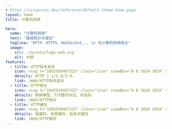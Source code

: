 ```yaml
---
# https://vitepress.dev/reference/default-theme-home-page
layout: home
title: 计算机网络

hero:
  name: "计算机网络"
  text: "基础知识与理论"
  tagline: "HTTP、HTTPS、WebSocket... \n 与计算机网络相关"
  image:
    src: ./assets/logo-web.svg
    alt: 大锅
features:
  - title: HTTP版本差异
    icon: <svg t="1682939407325" class="icon" viewBox="0 0 1024 1024" version="1.1" xmlns="http://www.w3.org/2000/svg" p-id="5399" width="32" height="32"><path d="M137.87136 84.86912l327.68 567.54176a40.96 40.96 0 0 1-70.94272 40.96l-327.68-567.54176a40.96 40.96 0 1 1 70.94272-40.96z" fill="#00D7FC" p-id="5400"></path><path d="M886.12864 81.26464l-327.68 574.2592A41.73824 41.73824 0 0 0 573.44 712.17152a40.71424 40.71424 0 0 0 55.95136-15.19616l327.68-574.2592A41.73824 41.73824 0 0 0 942.08 66.06848a40.71424 40.71424 0 0 0-55.95136 15.19616z" fill="#00D7FC" p-id="5401"></path><path d="M716.8 215.32672l-45.2608 70.0416a241.37728 241.37728 0 0 0-318.70976 0L307.2 215.32672a326.90176 326.90176 0 0 1 409.6 0z m-67.54304 104.52992l-45.34272 70.12352a121.48736 121.48736 0 0 0-183.41888 0L375.15264 319.85664a202.01472 202.01472 0 0 1 273.94048 0zM512 389.12a81.92 81.92 0 0 1 68.4032 36.864l-68.4032 105.8816-68.4032-105.8816a81.92 81.92 0 0 1 68.4032-36.864z" fill="#FEBD40" p-id="5402"></path><path d="M102.4 593.92m40.96 0l737.28 0q40.96 0 40.96 40.96l0 286.72q0 40.96-40.96 40.96l-737.28 0q-40.96 0-40.96-40.96l0-286.72q0-40.96 40.96-40.96Z" fill="#1893FF" p-id="5403"></path><path d="M184.32 675.84h655.36v204.8h-655.36z" fill="#E6EDF5" p-id="5404"></path><path d="M512 798.72m-40.96 0a40.96 40.96 0 1 0 81.92 0 40.96 40.96 0 1 0-81.92 0Z" fill="#4593F6" p-id="5405"></path><path d="M634.88 798.72m-40.96 0a40.96 40.96 0 1 0 81.92 0 40.96 40.96 0 1 0-81.92 0Z" fill="#4593F6" p-id="5406"></path><path d="M757.76 798.72m-40.96 0a40.96 40.96 0 1 0 81.92 0 40.96 40.96 0 1 0-81.92 0Z" fill="#4593F6" p-id="5407"></path><path d="M225.28 716.8h122.88v40.96h-122.88z" fill="#FEBD40" p-id="5408"></path></svg>
    details: HTTP 1.1/2.0/3.0。
    link: /Web/HTTP版本差异
  - title: HTTP相关
    icon: <svg t="1682939407325" class="icon" viewBox="0 0 1024 1024" version="1.1" xmlns="http://www.w3.org/2000/svg" p-id="5399" width="32" height="32"><path d="M137.87136 84.86912l327.68 567.54176a40.96 40.96 0 0 1-70.94272 40.96l-327.68-567.54176a40.96 40.96 0 1 1 70.94272-40.96z" fill="#00D7FC" p-id="5400"></path><path d="M886.12864 81.26464l-327.68 574.2592A41.73824 41.73824 0 0 0 573.44 712.17152a40.71424 40.71424 0 0 0 55.95136-15.19616l327.68-574.2592A41.73824 41.73824 0 0 0 942.08 66.06848a40.71424 40.71424 0 0 0-55.95136 15.19616z" fill="#00D7FC" p-id="5401"></path><path d="M716.8 215.32672l-45.2608 70.0416a241.37728 241.37728 0 0 0-318.70976 0L307.2 215.32672a326.90176 326.90176 0 0 1 409.6 0z m-67.54304 104.52992l-45.34272 70.12352a121.48736 121.48736 0 0 0-183.41888 0L375.15264 319.85664a202.01472 202.01472 0 0 1 273.94048 0zM512 389.12a81.92 81.92 0 0 1 68.4032 36.864l-68.4032 105.8816-68.4032-105.8816a81.92 81.92 0 0 1 68.4032-36.864z" fill="#FEBD40" p-id="5402"></path><path d="M102.4 593.92m40.96 0l737.28 0q40.96 0 40.96 40.96l0 286.72q0 40.96-40.96 40.96l-737.28 0q-40.96 0-40.96-40.96l0-286.72q0-40.96 40.96-40.96Z" fill="#1893FF" p-id="5403"></path><path d="M184.32 675.84h655.36v204.8h-655.36z" fill="#E6EDF5" p-id="5404"></path><path d="M512 798.72m-40.96 0a40.96 40.96 0 1 0 81.92 0 40.96 40.96 0 1 0-81.92 0Z" fill="#4593F6" p-id="5405"></path><path d="M634.88 798.72m-40.96 0a40.96 40.96 0 1 0 81.92 0 40.96 40.96 0 1 0-81.92 0Z" fill="#4593F6" p-id="5406"></path><path d="M757.76 798.72m-40.96 0a40.96 40.96 0 1 0 81.92 0 40.96 40.96 0 1 0-81.92 0Z" fill="#4593F6" p-id="5407"></path><path d="M225.28 716.8h122.88v40.96h-122.88z" fill="#FEBD40" p-id="5408"></path></svg>
    details: 网络模型、TCP握手协议、状态码
    link: /Web/HTTP相关
  - title: HTTP缓存
    icon: <svg t="1682939407325" class="icon" viewBox="0 0 1024 1024" version="1.1" xmlns="http://www.w3.org/2000/svg" p-id="5399" width="32" height="32"><path d="M137.87136 84.86912l327.68 567.54176a40.96 40.96 0 0 1-70.94272 40.96l-327.68-567.54176a40.96 40.96 0 1 1 70.94272-40.96z" fill="#00D7FC" p-id="5400"></path><path d="M886.12864 81.26464l-327.68 574.2592A41.73824 41.73824 0 0 0 573.44 712.17152a40.71424 40.71424 0 0 0 55.95136-15.19616l327.68-574.2592A41.73824 41.73824 0 0 0 942.08 66.06848a40.71424 40.71424 0 0 0-55.95136 15.19616z" fill="#00D7FC" p-id="5401"></path><path d="M716.8 215.32672l-45.2608 70.0416a241.37728 241.37728 0 0 0-318.70976 0L307.2 215.32672a326.90176 326.90176 0 0 1 409.6 0z m-67.54304 104.52992l-45.34272 70.12352a121.48736 121.48736 0 0 0-183.41888 0L375.15264 319.85664a202.01472 202.01472 0 0 1 273.94048 0zM512 389.12a81.92 81.92 0 0 1 68.4032 36.864l-68.4032 105.8816-68.4032-105.8816a81.92 81.92 0 0 1 68.4032-36.864z" fill="#FEBD40" p-id="5402"></path><path d="M102.4 593.92m40.96 0l737.28 0q40.96 0 40.96 40.96l0 286.72q0 40.96-40.96 40.96l-737.28 0q-40.96 0-40.96-40.96l0-286.72q0-40.96 40.96-40.96Z" fill="#1893FF" p-id="5403"></path><path d="M184.32 675.84h655.36v204.8h-655.36z" fill="#E6EDF5" p-id="5404"></path><path d="M512 798.72m-40.96 0a40.96 40.96 0 1 0 81.92 0 40.96 40.96 0 1 0-81.92 0Z" fill="#4593F6" p-id="5405"></path><path d="M634.88 798.72m-40.96 0a40.96 40.96 0 1 0 81.92 0 40.96 40.96 0 1 0-81.92 0Z" fill="#4593F6" p-id="5406"></path><path d="M757.76 798.72m-40.96 0a40.96 40.96 0 1 0 81.92 0 40.96 40.96 0 1 0-81.92 0Z" fill="#4593F6" p-id="5407"></path><path d="M225.28 716.8h122.88v40.96h-122.88z" fill="#FEBD40" p-id="5408"></path></svg>
    details: 强缓存、协商缓存、启发式缓存
    link: /Web/HTTP缓存
---
```


<style lang="scss" module>
    :root {
        --vp-home-hero-name-color: transparent;
        --vp-home-hero-name-background: -webkit-linear-gradient( 78deg, #7F7FD5 30%, #86A8E7, #91EAE4);
        --vp-home-hero-image-background-image: linear-gradient( 15deg, #7F7FD5 30%, #86A8E7, #91EAE4 );
        --vp-home-hero-image-filter: blur(40px);
        -webkit-background-clip: text;
    }
</style>
